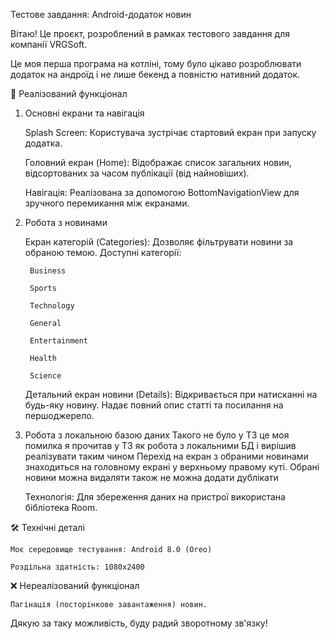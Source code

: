 Тестове завдання: Android-додаток новин

Вітаю! Це проєкт, розроблений в рамках тестового завдання для компанії VRGSoft.

Це моя перша програма на котліні, тому було цікаво розроблювати додаток на андроїд і не лише бекенд а повністю нативний додаток.

🚀 Реалізований функціонал

1. Основні екрани та навігація

    Splash Screen: Користувача зустрічає стартовий екран при запуску додатка.

    Головний екран (Home): Відображає список загальних новин, відсортованих за часом публікації (від найновіших).

    Навігація: Реалізована за допомогою BottomNavigationView для зручного перемикання між екранами.

2. Робота з новинами

    Екран категорій (Categories): Дозволяє фільтрувати новини за обраною темою. Доступні категорії:

        Business

        Sports

        Technology

        General

        Entertainment

        Health

        Science

    Детальний екран новини (Details): Відкривається при натисканні на будь-яку новину. Надає повний опис статті та посилання на першоджерело.

3. Робота з локальною базою даних
	Такого не було у ТЗ це моя помилка я прочитав у ТЗ як робота з локальними БД і вирішив реалізувати таким чином
	Перехід на екран з обраними новинами знаходиться на головному екрані  у верхньому правому куті. Обрані новини можна видаляти також не можна додати дублікати

    Технологія: Для збереження даних на пристрої використана бібліотека Room.

🛠️ Технічні деталі
	
    Моє середовище тестування: Android 8.0 (Oreo)

    Роздільна здатність: 1080x2400

❌ Нереалізований функціонал

    Пагінація (посторінкове завантаження) новин.

Дякую за таку можливість, буду радий зворотному зв'язку!